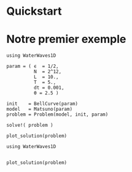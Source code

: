 # Quickstart

# Notre premier exemple
```@example 1
using WaterWaves1D

param = ( ϵ  = 1/2,
          N  = 2^12,
          L  = 10.,
          T  = 5.,
          dt = 0.001,
          θ = 2.5 )

init    = BellCurve(param)
model   = Matsuno(param)
problem = Problem(model, init, param)

solve!( problem )

plot_solution(problem)

```
```@example 2
using WaterWaves1D
```
```@example 1

plot_solution(problem)
```
